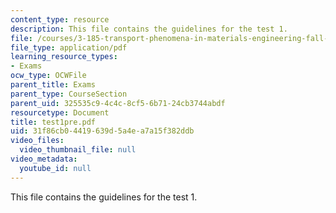 ```yaml
---
content_type: resource
description: This file contains the guidelines for the test 1.
file: /courses/3-185-transport-phenomena-in-materials-engineering-fall-2003/31f86cb04419639d5a4ea7a15f382ddb_test1pre.pdf
file_type: application/pdf
learning_resource_types:
- Exams
ocw_type: OCWFile
parent_title: Exams
parent_type: CourseSection
parent_uid: 325535c9-4c4c-8cf5-6b71-24cb3744abdf
resourcetype: Document
title: test1pre.pdf
uid: 31f86cb0-4419-639d-5a4e-a7a15f382ddb
video_files:
  video_thumbnail_file: null
video_metadata:
  youtube_id: null
---
```

This file contains the guidelines for the test 1.

